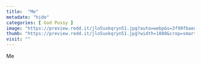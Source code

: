 ```yaml
---
title:  "Me"
metadate: "hide"
categories: [ God Pussy ]
image: "https://preview.redd.it/jlo5uxkqryn51.jpg?auto=webp&s=3f99fbaedb422c8ad58cfcd24b3c44a5740bacf9"
thumb: "https://preview.redd.it/jlo5uxkqryn51.jpg?width=1080&crop=smart&auto=webp&s=e19b9ec26223b9090a48ac0a86bf135ff64b5f8b"
visit: ""
---
```

Me
